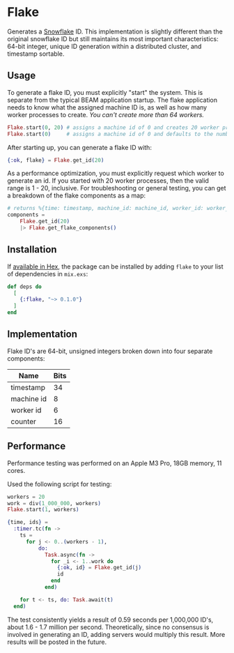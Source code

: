 # Flake

Generates a [Snowflake](https://en.wikipedia.org/wiki/Snowflake_ID) ID. This implementation is slightly different than the original
snowflake ID but still maintains its most important characteristics: 64-bit integer, unique ID generation within a
distributed cluster, and timestamp sortable.

## Usage
To generate a flake ID, you must explicitly "start" the system. This is separate from the typical BEAM
application startup. The flake application needs to know what the assigned machine ID is, as well as
how many worker processes to create. *You can't create more than 64 workers.*
```elixir
Flake.start(0, 20) # assigns a machine id of 0 and creates 20 worker processes
Flake.start(0)     # assigns a machine id of 0 and defaults to the number of System.schedulers()
```

After starting up, you can generate a flake ID with:
```elixir
{:ok, flake} = Flake.get_id(20)
```
As a performance optimization, you must explicitly request which worker to generate an id. If you started with
20 worker processes, then the valid range is 1 - 20, inclusive. For troubleshooting or general testing,
you can get a breakdown of the flake components as a map:
```elixir
# returns %{time: timestamp, machine_id: machine_id, worker_id: worker_id, counter: counter}
components =
    Flake.get_id(20)
    |> Flake.get_flake_components()
```

## Installation

If [available in Hex](https://hex.pm/docs/publish), the package can be installed
by adding `flake` to your list of dependencies in `mix.exs`:

```elixir
def deps do
  [
    {:flake, "~> 0.1.0"}
  ]
end
```

## Implementation
Flake ID's are 64-bit, unsigned integers broken down into four separate components:

| Name       | Bits |
| ---------- | ---- |
| timestamp  | 34   |
| machine id | 8    |
| worker id  | 6    |
| counter    | 16   |

## Performance
Performance testing was performed on an Apple M3 Pro, 18GB memory, 11 cores.

Used the following script for testing:
```elixir
workers = 20
work = div(1_000_000, workers)
Flake.start(1, workers)

{time, ids} =
  :timer.tc(fn ->
    ts =
      for j <- 0..(workers - 1),
          do:
            Task.async(fn ->
              for _i <- 1..work do
                {:ok, id} = Flake.get_id(j)
                id
              end
            end)

    for t <- ts, do: Task.await(t)
  end)
```
The test consistently yields a result of 0.59 seconds per 1,000,000 ID's, about 1.6 - 1.7
million per second. Theoretically, since no consensus is involved in generating an ID, adding servers would multiply
this result. More results will be posted in the future.
